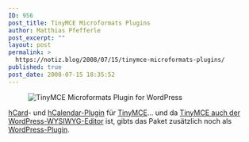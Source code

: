 ```yaml
---
ID: 956
post_title: TinyMCE Microformats Plugins
author: Matthias Pfefferle
post_excerpt: ""
layout: post
permalink: >
  https://notiz.blog/2008/07/15/tinymce-microformats-plugins/
published: true
post_date: 2008-07-15 18:35:52
---
```

<!-- wp:image {"align":"center"} -->
<figure class="wp-block-image aligncenter"><img src="https://notiz.blog/wp-content/uploads/2008/07/tripelt-create-new-post-wordpress.jpg" alt="TinyMCE Microformats Plugin for WordPress" /></figure>
<!-- /wp:image -->

<!-- wp:paragraph -->
<p><a href="http://www.undergroundwebdesigns.com/tinyMCE-hcard-plugin.html">hCard</a>- und <a href="http://www.undergroundwebdesigns.com/tinyMCE-hcalendar-plugin.html">hCalendar-Plugin</a> für <a href="http://tinymce.moxiecode.com/">TinyMCE</a>... und da <a href="http://codex.wordpress.org/TinyMCE">TinyMCE auch der WordPress-WYSIWYG-Editor</a> ist, gibts das Paket zusätzlich noch als <a href="http://www.undergroundwebdesigns.com/micro-anywhere-wordpress.html">WordPress-Plugin</a>.</p>
<!-- /wp:paragraph -->